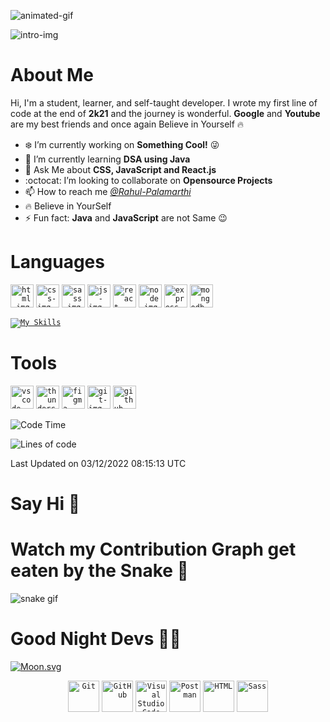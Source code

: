 <!-- Intro section -->

![animated-gif](https://github.com/Rahul-Palamarthi/Rahul-Palamarthi/blob/main/assets/intro-animation.gif)

![intro-img](https://github.com/Rahul-Palamarthi/Rahul-Palamarthi/blob/main/assets/intro-github.png)

# About Me

Hi, I'm a student, learner, and self-taught developer. I wrote my first line of code at the end of **2k21** and the journey is wonderful. **Google** and **Youtube** are my best friends and once again Believe in Yourself 🔥

-   ❄️ I’m currently working on **Something Cool!** 😜
-   🌱 I’m currently learning **DSA using Java**
-   👻 Ask Me about **CSS, JavaScript and React.js**
-   :octocat: I’m looking to collaborate on **Opensource Projects**
-   📫 How to reach me _[@Rahul-Palamarthi](#say-hi-)_
-   🔥 Believe in YourSelf
-   ⚡ Fun fact: **Java** and **JavaScript** are not Same 😉

<!-- language section -->

# Languages

<code><img height="37" src="https://user-images.githubusercontent.com/25181517/192108891-d86b6220-e232-423a-bf5f-90903e6887c3.png" alt="html-img" ></code>
<code><img height="37" src="https://github.com/Rahul-Palamarthi/Rahul-Palamarthi/blob/main/assets/css.png" alt="css-img" ></code>
<code><img height="37" src="https://github.com/Rahul-Palamarthi/Rahul-Palamarthi/blob/main/assets/sass.png" alt="sass-img" ></code>
<code><img height="37" src="https://github.com/Rahul-Palamarthi/Rahul-Palamarthi/blob/main/assets/js.png" alt="js-img" ></code>
<code><img height="37" src="https://github.com/Rahul-Palamarthi/Rahul-Palamarthi/blob/main/assets/react.png" alt="react-img" ></code>
<code><img height="37" src="https://github.com/Rahul-Palamarthi/Rahul-Palamarthi/blob/main/assets/node.png" alt="node-img" ></code>
<code><img height="37" src="https://github.com/Rahul-Palamarthi/Rahul-Palamarthi/blob/main/assets/express.png" alt="express-img" ></code>
<code><img height="37" src="https://github.com/Rahul-Palamarthi/Rahul-Palamarthi/blob/main/assets/mongodb.png" alt="mongodb-img" ></code>

<code>[![My Skills](https://skillicons.dev/icons?i=aws,gcp,azure,react,vue,flutter&perline=3)](https://skillicons.dev)</code>

# Tools

<code><img height="37" src="https://github.com/Rahul-Palamarthi/Rahul-Palamarthi/blob/main/assets/vscode.png" alt="vscode-img" ></code>
<code><img height="37" src="https://github.com/Rahul-Palamarthi/Rahul-Palamarthi/blob/main/assets/thunderclient.png" alt="thunderclient-img" ></code>
<code><img height="37" src="https://github.com/Rahul-Palamarthi/Rahul-Palamarthi/blob/main/assets/figma.png" alt="figma-img" ></code>
<code><img height="37" src="https://github.com/Rahul-Palamarthi/Rahul-Palamarthi/blob/main/assets/git.png" alt="git-img" ></code>
<code><img height="37" src="https://github.com/Rahul-Palamarthi/Rahul-Palamarthi/blob/main/assets/github.png" alt="github-img" ></code>

<!--START_SECTION:waka-->

![Code Time](http://img.shields.io/badge/Code%20Time-0%20secs-blue)

![Lines of code](https://img.shields.io/badge/From%20Hello%20World%20I%27ve%20Written-138%20Thousand%20lines%20of%20code-blue)

Last Updated on 03/12/2022 08:15:13 UTC

<!--END_SECTION:waka-->

<!-- social section -->

# Say Hi 👋

<!-- snake section -->

# Watch my Contribution Graph get eaten by the Snake 🐍

![snake gif](https://github.com/Rahul-Palamarthi/Rahul-Palamarthi/blob/output/github-contribution-grid-snake.svg)

<!-- Moon section -->

# Good Night Devs 🥱🥱

[![Moon.svg](https://moon-svg.minung.dev/moon.svg?theme=ray&rotate=340)](https://moon-svg.minung.dev)

<div align="center">
	<code><img height="50" src="https://user-images.githubusercontent.com/25181517/192108372-f71d70ac-7ae6-4c0d-8395-51d8870c2ef0.png" alt="Git" title="Git" /></code>
	<code><img height="50" src="https://user-images.githubusercontent.com/25181517/192108374-8da61ba1-99ec-41d7-80b8-fb2f7c0a4948.png" alt="GitHub" title="GitHub" /></code>
	<code><img height="50" src="https://user-images.githubusercontent.com/25181517/192108891-d86b6220-e232-423a-bf5f-90903e6887c3.png" alt="Visual Studio Code" title="Visual Studio Code" /></code>
	<code><img height="50" src="https://user-images.githubusercontent.com/25181517/192109061-e138ca71-337c-4019-8d42-4792fdaa7128.png" alt="Postman" title="Postman" /></code>
	<code><img height="50" src="https://user-images.githubusercontent.com/25181517/192158954-f88b5814-d510-4564-b285-dff7d6400dad.png" alt="HTML" title="HTML" /></code>
	<code><img height="50" src="https://user-images.githubusercontent.com/25181517/192158956-48192682-23d5-4bfc-9dfb-6511ade346bc.png" alt="Sass" title="Sass" /></code>
</div>
